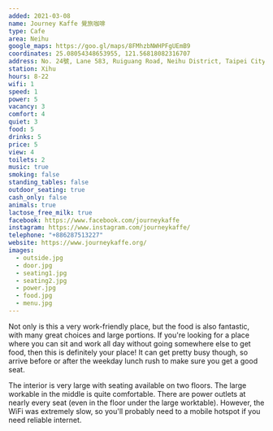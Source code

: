 ```yaml
---
added: 2021-03-08
name: Journey Kaffe 覺旅咖啡
type: Cafe
area: Neihu
google_maps: https://goo.gl/maps/8FMhzbNWHPFgUEmB9
coordinates: 25.08054348653955, 121.56818082316707
address: No. 24號, Lane 583, Ruiguang Road, Neihu District, Taipei City, 114
station: Xihu
hours: 8-22
wifi: 1
speed: 1
power: 5
vacancy: 3
comfort: 4
quiet: 3
food: 5
drinks: 5
price: 5
view: 4
toilets: 2
music: true
smoking: false
standing_tables: false
outdoor_seating: true
cash_only: false
animals: true
lactose_free_milk: true
facebook: https://www.facebook.com/journeykaffe
instagram: https://www.instagram.com/journeykaffe/
telephone: "+886287513227"
website: https://www.journeykaffe.org/
images:
  - outside.jpg
  - door.jpg
  - seating1.jpg
  - seating2.jpg
  - power.jpg
  - food.jpg
  - menu.jpg
---
```


Not only is this a very work-friendly place, but the food is also fantastic, with many great choices and large portions. If you're looking for a place where you can sit and work all day without going somewhere else to get food, then this is definitely your place! It can get pretty busy though, so arrive before or after the weekday lunch rush to make sure you get a good seat.

The interior is very large with seating available on two floors. The large workable in the middle is quite comfortable. There are power outlets at nearly every seat (even in the floor under the large worktable). However, the WiFi was extremely slow, so you'll probably need to a mobile hotspot if you need reliable internet.
